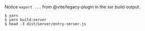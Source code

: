 Notice `export ...` from @vite/legacy-plugin in the ssr build output.

```
$ yarn
$ yarn build:server
$ head -3 dist/server/entry-server.js
```
